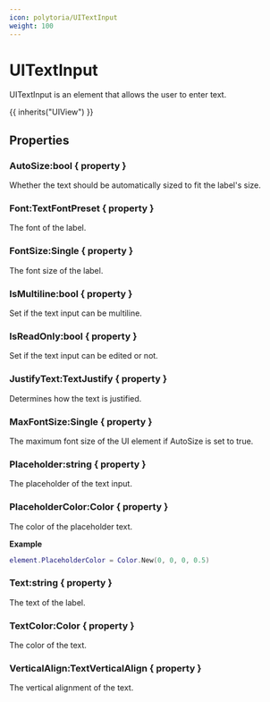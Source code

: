 ```yaml
---
icon: polytoria/UITextInput
weight: 100
---
```


# UITextInput

UITextInput is an element that allows the user to enter text.

{{ inherits("UIView") }}

## Properties

### AutoSize:bool { property }

Whether the text should be automatically sized to fit the label's size.

### Font:TextFontPreset { property }

The font of the label.

### FontSize:Single { property }

The font size of the label.

### IsMultiline:bool { property }

Set if the text input can be multiline.

### IsReadOnly:bool { property }

Set if the text input can be edited or not.

### JustifyText:TextJustify { property }

Determines how the text is justified.

### MaxFontSize:Single { property }

The maximum font size of the UI element if AutoSize is set to true.

### Placeholder:string { property }

The placeholder of the text input.

### PlaceholderColor:Color { property }

The color of the placeholder text.

**Example**

```lua
element.PlaceholderColor = Color.New(0, 0, 0, 0.5)
```

### Text:string { property }

The text of the label.

### TextColor:Color { property }

The color of the text.

### VerticalAlign:TextVerticalAlign { property }

The vertical alignment of the text.
